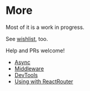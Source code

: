 # More

Most of it is a work in progress.

See [wishlist](/docs/Wishlist.md), too.

Help and PRs welcome!

* [Async](/docs/more/Async.md)
* [Middleware](/docs/more/Middleware.md)
* [DevTools](/docs/more/DevTools.md)
* [Using with ReactRouter](/docs/more/RxRReactRouter.md)
